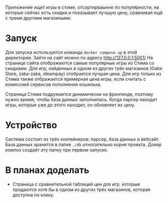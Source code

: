 Приложение ищет игры в стиме, отсортирваынне по популярности, на которые сейчас есть скидки и показывает лучшую цену, сравнивая ещё с тремя другими магазиными.


# Запуск
Для запуска используется команда `docker compose up` в этой директории.
Зайти на сайт можно по адресу http://127.0.0.1:5001/
На странице сайта отображаются самые популярные игры из Стима со скидками. Для игр, найденных в одном из других трёх магазинов (Gabe Store, zaka-zaka, steampay) отобрается лучшая цена. Для игр только из Стима также отбражается примерная цена игры, если считать с комиссией сервисов пополнения кошелька.

Страница Стима подружается динамически на фронтенде, поэтому нужно время, чтобы база данных заполнилась. Когда парсер находит игры, которые уже до этого находил, он обновляет их цену.

# Устройство
Система состоит из трёх контейнеров: парсер, база данных и вебсайт. База данных хранится в папке `./db` относительно корня проекта. Докер композ создаёт эту папку при первом запуске.

# В планах доделать
- Страница с сравнительной таблицей цен для игр, которые продаются хотя бы в одном из других трёх магазинов, которая доступна по клику.